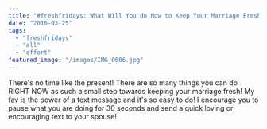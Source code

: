 ```yaml
---
title: "#freshfridays: What Will You do Now to Keep Your Marriage Fresh?"
date: "2016-03-25"
tags:
  - "freshfridays"
  - "all"
  - "effort"
featured_image: "/images/IMG_0006.jpg"
---
```


There's no time like the present! There are so many things you can do RIGHT NOW as such a small step towards keeping your marriage fresh! My fav is the power of a text message and it's so easy to do! I encourage you to pause what you are doing for 30 seconds and send a quick loving or encouraging text to your spouse!
